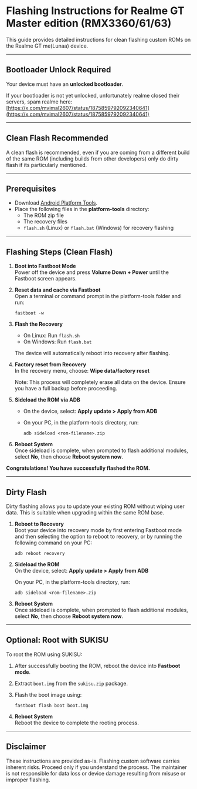 # Flashing Instructions for Realme GT Master edition (RMX3360/61/63)

This guide provides detailed instructions for clean flashing custom ROMs on the Realme GT me(Lunaa) device.

---

## Bootloader Unlock Required

Your device must have an **unlocked bootloader**.

If your bootloader is not yet unlocked, unfortunately realme closed their servers, spam realme here:
[https://x.com/mvimal2607/status/1875859792092340641](https://x.com/mvimal2607/status/1875859792092340641)

---

## Clean Flash Recommended

A clean flash is recommended, even if you are coming from a different build of the same ROM (including builds from other developers) only do dirty flash if its particularly mentioned.

---

## Prerequisites

- Download [Android Platform Tools](https://developer.android.com/tools/releases/platform-tools).
- Place the following files in the **platform-tools** directory:
  - The ROM zip file
  - The recovery files
  - `flash.sh` (Linux) or `flash.bat` (Windows) for recovery flashing

---

## Flashing Steps (Clean Flash)

1. **Boot into Fastboot Mode**  
   Power off the device and press **Volume Down + Power** until the Fastboot screen appears.

2. **Reset data and cache via Fastboot**  
   Open a terminal or command prompt in the platform-tools folder and run:
   ```
   fastboot -w
   ```

3. **Flash the Recovery**  
   - On Linux: Run `flash.sh`  
   - On Windows: Run `flash.bat`
   
   The device will automatically reboot into recovery after flashing.

4. **Factory reset from Recovery**  
   In the recovery menu, choose:
   **Wipe data/factory reset**
   
   Note: This process will completely erase all data on the device. Ensure you have a full backup before proceeding.

5. **Sideload the ROM via ADB**  
   - On the device, select:
     **Apply update > Apply from ADB**
     
   - On your PC, in the platform-tools directory, run:
     ```
     adb sideload <rom-filename>.zip
     ```

6. **Reboot System**  
   Once sideload is complete, when prompted to flash additional modules, select **No**, then choose **Reboot system now**.

**Congratulations! You have successfully flashed the ROM.**

---

## Dirty Flash

Dirty flashing allows you to update your existing ROM without wiping user data. This is suitable when upgrading within the same ROM base.

1. **Reboot to Recovery**  
   Boot your device into recovery mode by first entering Fastboot mode and then selecting the option to reboot to recovery, or by running the following command on your PC:
   ```
   adb reboot recovery
   ```

2. **Sideload the ROM**  
   On the device, select:
   **Apply update > Apply from ADB**
   
   On your PC, in the platform-tools directory, run:
   ```
   adb sideload <rom-filename>.zip
   ```

3. **Reboot System**  
   Once sideload is complete, when prompted to flash additional modules, select **No**, then choose **Reboot system now**.

---

## Optional: Root with SUKISU

To root the ROM using SUKISU:

1. After successfully booting the ROM, reboot the device into **Fastboot mode**.

2. Extract `boot.img` from the `sukisu.zip` package.

3. Flash the boot image using:
   ```
   fastboot flash boot boot.img
   ```

4. **Reboot System**  
   Reboot the device to complete the rooting process.

---

## Disclaimer

These instructions are provided as-is. Flashing custom software carries inherent risks. Proceed only if you understand the process. The maintainer is not responsible for data loss or device damage resulting from misuse or improper flashing.
